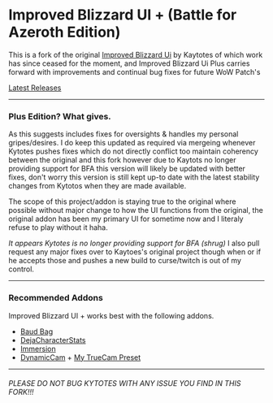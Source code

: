 Improved Blizzard UI + (Battle for Azeroth Edition)
===================================================

This is a fork of the original [Improved Blizzard Ui]( https://github.com/kaytotes/ImprovedBlizzardUIPlus) by Kaytotes 
of which work has since ceased for the moment, and Improved Blizzard Ui Plus carries forward with improvements and continual bug fixes for future WoW Patch's

[Latest Releases](https://github.com/Misunderstood-Wookiee/ImprovedBlizzardUIPlus/releases/ "Download from GitHub Releases")

_________________________________________________________________________________________________________________
### Plus Edition? What gives.
As this suggests includes fixes for oversights & handles my personal gripes/desires. I do keep this updated as required via mergeing whenever Kytotes pushes fixes which do not directly conflict too maintain coherency between the original and this fork however due to Kaytots no longer providing support for BFA this version will likely be updated with better fixes, don't worry this version is still kept up-to date with the latest stability changes from Kytotos when they are made available.

The scope of this project/addon is staying true to the original where possible without major change to how the UI functions from the original, the original addon has been my primary UI for sometime now and I literaly refuse to play without it haha.

*It appears Kytotes is no longer providing support for BFA (shrug)*
I also pull request any major fixes over to Kaytoes's original project though when or if he accepts those and pushes a new build to curse/twitch is out of my control.
_________________________________________________________________________________________________________________
### Recommended Addons
Improved Blizzard UI + works best with the following addons.
* [Baud Bag](https://www.curseforge.com/wow/addons/baud-bag)
* [DejaCharacterStats](https://www.curseforge.com/wow/addons/dejacharacterstats)
* [Immersion](https://wow.curseforge.com/projects/immersion)
* [DynamicCam](https://wow.curseforge.com/projects/dynamiccam) + [My TrueCam Preset](https://pastebin.com/JY12CPND)
_________________________________________________________________________________________________________________
###### PLEASE DO NOT BUG KYTOTES WITH ANY ISSUE YOU FIND IN THIS FORK!!!
